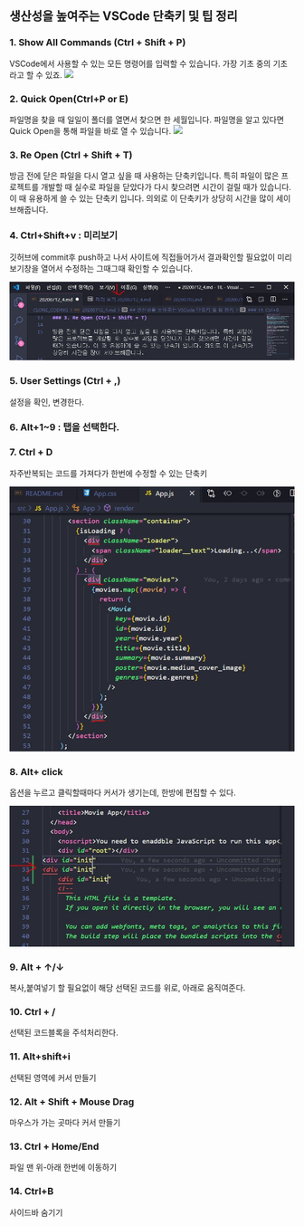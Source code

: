 ## 생산성을 높여주는 VSCode 단축키 및 팁 정리

### 1. Show All Commands (Ctrl + Shift + P)

VSCode에서 사용할 수 있는 모든 명령어를 입력할 수 있습니다. 가장 기초 중의 기초라고 할 수 있죠.
![](https://img1.daumcdn.net/thumb/R1280x0/?scode=mtistory2&fname=https%3A%2F%2Fk.kakaocdn.net%2Fdn%2FHGi1a%2FbtqwP0acpIo%2FeT3H2nePkGpqMLXHKDKjT1%2Fimg.png)

### 2. Quick Open(Ctrl+P or E)

파일명을 찾을 때 일일이 폴더를 열면서 찾으면 한 세월입니다. 파일명을 알고 있다면 Quick Open을 통해 파일을 바로 열 수 있습니다.
![](https://img1.daumcdn.net/thumb/R1280x0/?scode=mtistory2&fname=https%3A%2F%2Fk.kakaocdn.net%2Fdn%2FbRqfua%2FbtqwPBBJjIu%2Fl74wyqJRQEiNcP9r1YmvJk%2Fimg.png)

### 3. Re Open (Ctrl + Shift + T)

방금 전에 닫은 파일을 다시 열고 싶을 때 사용하는 단축키입니다. 특히 파일이 많은 프로젝트를 개발할 때 실수로 파일을 닫았다가 다시 찾으려면 시간이 걸릴 때가 있습니다. 이 때 유용하게 쓸 수 있는 단축키 입니다. 의외로 이 단축키가 상당히 시간을 많이 세이브해줍니다.

### 4. Ctrl+Shift+v : 미리보기

깃허브에 commit후 push하고 나서 사이트에 직접들어가서 결과확인할 필요없이 미리보기창을 열어서 수정하는 그때그때 확인할 수 있습니다.

![](./images/img06.jpg)

### 5. User Settings (Ctrl + ,)

설정을 확인, 변경한다.

### 6. Alt+1~9 : 탭을 선택한다.

### 7. Ctrl + D

자주반복되는 코드를 가져다가 한번에 수정할 수 있는 단축키

![](./images/img04.jpg)

### 8. Alt+ click

옵션을 누르고 클릭할때마다 커서가 생기는데, 한방에 편집할 수 있다.

![](./images/img05.jpg)

### 9. Alt + ↑/↓

복사,붙여넣기 할 필요없이 해당 선택된 코드를 위로, 아래로 움직여준다.

### 10. Ctrl + /

선택된 코드블록을 주석처리한다.

### 11. Alt+shift+i

선택된 영역에 커서 만들기

### 12. Alt + Shift + Mouse Drag

마우스가 가는 곳마다 커서 만들기

### 13. Ctrl + Home/End

파일 맨 위-아래 한번에 이동하기

### 14. Ctrl+B

사이드바 숨기기
